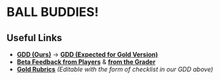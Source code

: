 # BALL BUDDIES!

## Useful Links

- [**GDD (Ours)**](https://docs.google.com/document/d/1mESyfFhgS_19Wu0RvY3cyU3hciHQJ-nkmToTifxV9yI/edit?usp=sharing) -> [**GDD (Expected for Gold Version)**](https://docs.google.com/document/d/1x90tpxqa6-owLFnF3C-yd9IWogikUfek10zX5mksfus/edit?usp=sharing)
- [**Beta Feedback from Players**](https://docs.google.com/spreadsheets/d/1pYOjloVnnlwzbRgJ_6OQMnRpiUgbXSGozsg_sp3-65k/edit?usp=sharing) & [**from the Grader**](https://docs.google.com/spreadsheets/d/1I0OAQrgMYHlDi-6togLz9HVn9Iw9NMrzXtq8WtIl8qA/edit?gid=0#gid=0)
- [**Gold Rubrics**](https://docs.google.com/document/d/1o5_XHfj6DKySlCLUotuwjgWq4SJPIrvs/edit?usp=sharing&ouid=111574265802194069501&rtpof=true&sd=true) *(Editable with the form of checklist in our GDD above)*

